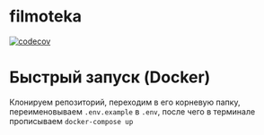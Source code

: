 # filmoteka
[![codecov](https://codecov.io/gh/PoorMercymain/filmoteka/graph/badge.svg?token=COEUBP3510)](https://codecov.io/gh/PoorMercymain/filmoteka)
# Быстрый запуск (Docker)
Клонируем репозиторий, переходим в его корневую папку, переименовываем `.env.example` в `.env`, после чего в терминале прописываем `docker-compose up`
